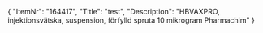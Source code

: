 {
  "ItemNr": "164417",
  "Title": "test",
  "Description": "HBVAXPRO, injektionsvätska, suspension, förfylld spruta 10 mikrogram Pharmachim"
}